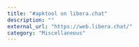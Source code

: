 ```yaml
---
title: "#apktool on libera.chat"
description: ""
external_url: "https://web.libera.chat/"
category: "Miscellaneous"
---
```

